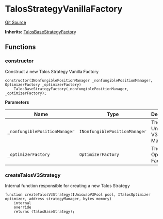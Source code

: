 # TalosStrategyVanillaFactory
[Git Source](https://github.com/Maia-DAO/test-env-V2/blob/84b5f9e8695c91ddb02f27bb3dfb1c652f55ced4/talos/factories/TalosStrategyVanillaFactory.sol)

**Inherits:**
[TalosBaseStrategyFactory](/talos/factories/TalosBaseStrategyFactory.sol/abstract.TalosBaseStrategyFactory.md)


## Functions
### constructor

Construct a new Talos Strategy Vanilla Factory


```solidity
constructor(INonfungiblePositionManager _nonfungiblePositionManager, OptimizerFactory _optimizerFactory)
    TalosBaseStrategyFactory(_nonfungiblePositionManager, _optimizerFactory);
```
**Parameters**

|Name|Type|Description|
|----|----|-----------|
|`_nonfungiblePositionManager`|`INonfungiblePositionManager`|The Uniswap V3 NFT Manager|
|`_optimizerFactory`|`OptimizerFactory`|The Optimizer Factory|


### createTalosV3Strategy

Internal function responsible for creating a new Talos Strategy


```solidity
function createTalosV3Strategy(IUniswapV3Pool pool, ITalosOptimizer optimizer, address strategyManager, bytes memory)
    internal
    override
    returns (TalosBaseStrategy);
```

